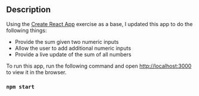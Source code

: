 ## Description

Using the [Create React App](https://github.com/facebook/create-react-app) exercise as a base, I updated this app to do the following things:
- Provide the sum given two numeric inputs
- Allow the user to add additional numeric inputs
- Provide a live update of the sum of all numbers

To run this app, run the following command and open [http://localhost:3000](http://localhost:3000) to view it in the browser.

### `npm start`